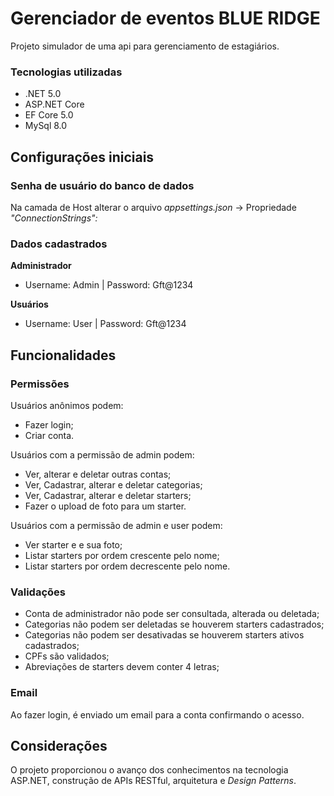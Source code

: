 # Gerenciador de eventos BLUE RIDGE

Projeto simulador de uma api para gerenciamento de estagiários.

### Tecnologias utilizadas
 
- .NET 5.0
- ASP.NET Core
- EF Core 5.0
- MySql 8.0

## Configurações iniciais

### Senha de usuário do banco de dados

Na camada de Host alterar o  arquivo *appsettings.json* -> Propriedade *"ConnectionStrings":*

### Dados cadastrados

**Administrador**

- Username: Admin
| Password: Gft@1234

**Usuários**

- Username: User
| Password: Gft@1234

## Funcionalidades

### Permissões

Usuários anônimos podem:

- Fazer login;
- Criar conta.

Usuários com a permissão de admin podem:

- Ver, alterar e deletar outras contas;
- Ver, Cadastrar, alterar e deletar categorias;
- Ver, Cadastrar, alterar e deletar starters;
- Fazer o upload de foto para um starter.

Usuários com a permissão de admin e user podem:

- Ver starter e e sua foto;
- Listar starters por ordem crescente pelo nome;
- Listar starters por ordem decrescente pelo nome.

### Validações

- Conta de administrador não pode ser consultada, alterada ou deletada;
- Categorias não podem ser deletadas se houverem starters cadastrados;
- Categorias não podem ser desativadas se houverem starters ativos cadastrados;
- CPFs são validados;
- Abreviações de starters devem conter 4 letras;

### Email

Ao fazer login, é enviado um email para a conta confirmando o acesso. 

## Considerações

O projeto proporcionou o avanço dos conhecimentos na tecnologia ASP.NET, construção de APIs RESTful, arquitetura e *Design Patterns*.
